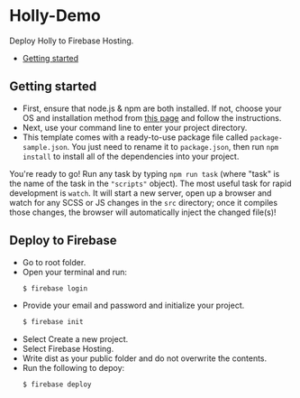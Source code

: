 # Holly-Demo

Deploy Holly to Firebase Hosting.

* [Getting started](#getting-started)

## Getting started
* First, ensure that node.js & npm are both installed. If not, choose your OS and installation method from [this page](https://nodejs.org/en/download/package-manager/) and follow the instructions.
* Next, use your command line to enter your project directory.
* This template comes with a ready-to-use package file called `package-sample.json`. You just need to rename it to `package.json`, then run `npm install` to install all of the dependencies into your project.

You're ready to go! Run any task by typing `npm run task` (where "task" is the name of the task in the `"scripts"` object). The most useful task for rapid development is `watch`. It will start a new server, open up a browser and watch for any SCSS or JS changes in the `src` directory; once it compiles those changes, the browser will automatically inject the changed file(s)!

## Deploy to Firebase
* Go to root folder.
* Open your terminal and run:
	```bash
	$ firebase login
* Provide your email and password and initialize your project.
	```bash
	$ firebase init
* Select Create a new project.
* Select Firebase Hosting.
* Write dist as your public folder and do not overwrite the contents.
* Run the following to depoy:
	```bash
	$ firebase deploy